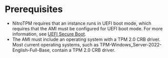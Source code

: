 # Prerequisites<a name="enable-nitrotpm-prerequisites"></a>
+ NitroTPM requires that an instance runs in UEFI boot mode, which requires that the AMI must be configured for UEFI boot mode\. For more information, see [UEFI Secure Boot](uefi-secure-boot.md)\.
+ The AMI must include an operating system with a TPM 2\.0 CRB driver\. Most current operating systems, such as TPM\-Windows\_Server\-2022\-English\-Full\-Base, contain a TPM 2\.0 CRB driver\.